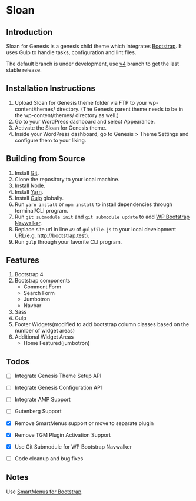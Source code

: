 # Sloan

## Introduction

Sloan for Genesis is a genesis child theme which integrates [Bootstrap](http://getbootstrap.com/). It uses Gulp to handle tasks, configuration and lint files.

The default branch is under development, use [v4](https://github.com/DevWellingtonStudio/wellington-studio) branch to get the last stable release.

## Installation Instructions

1. Upload Sloan for Genesis theme folder via FTP to your wp-content/themes/ directory. (The Genesis parent theme needs to be in the wp-content/themes/ directory as well.)
2. Go to your WordPress dashboard and select Appearance.
3. Activate the Sloan for Genesis theme.
4. Inside your WordPress dashboard, go to Genesis > Theme Settings and configure them to your liking.

## Building from Source

1. Install [Git](https://git-scm.com/).
2. Clone the repository to your local machine.
3. Install [Node](https://nodejs.org/en/).
4. Install [Yarn](https://yarnpkg.com).
5. Install [Gulp](https://gulpjs.com/) globally.
6. Run `yarn install` or `npm install` to install dependencies through terminal/CLI program.
7. Run `git submodule init` and `git submodule update` to add [WP Bootstrap Navwalker](https://github.com/twittem/wp-bootstrap-navwalker).
8. Replace site url in line `49` of `gulpfile.js` to your local development URL(e.g. http://bootstrap.test).
9. Run `gulp` through your favorite CLI program.

## Features

1. Bootstrap 4
2. Bootstrap components
	* Comment Form
	* Search Form
	* Jumbotron
	* Navbar
3. Sass
4. Gulp
5. Footer Widgets(modified to add bootstrap column classes based on the number of widget areas)
6. Additional Widget Areas
	* Home Featured(jumbotron)

## Todos

- [ ] Integrate Genesis Theme Setup API
- [ ] Integrate Genesis Configuration API
- [ ] Integrate AMP Support
- [ ] Gutenberg Support
- [x] Remove SmartMenus support or move to separate plugin
- [x] Remove TGM Plugin Activation Support
- [x] Use Git Submodule for WP Bootstrap Navwalker
- [ ] Code cleanup and bug fixes


## Notes

Use [SmartMenus for Bootstrap](https://github.com/webdevsuperfast/ra-smartmenus-bootstrap).
